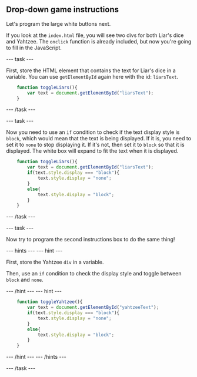 ## Drop-down game instructions

Let's program the large white buttons next.

If you look at the `index.html` file, you will see two divs for both Liar's dice and Yahtzee. The `onclick` function is already included, but now you're going to fill in the JavaScript.

--- task ---

First, store the HTML element that contains the text for Liar's dice in a variable. You can use `getElementById` again here with the id: `liarsText`. 

```javascript
    function toggleLiars(){
        var text = document.getElementById("liarsText");
    }
```

--- /task ---

--- task ---

Now you need to use an `if` condition to check if the text display style is `block`, which would mean that the text is being displayed. If it is, you need to set it to `none` to stop displaying it. If it's not, then set it to `block` so that it is displayed. The white box will expand to fit the text when it is displayed.

```javascript
    function toggleLiars(){
        var text = document.getElementById("liarsText");
        if(text.style.display === "block"){
            text.style.display = "none";
        }
        else{
            text.style.display = "block";
        }
    }
```

--- /task ---

--- task ---

Now try to program the second instructions box to do the same thing!

--- hints ---
--- hint ---

First, store the Yahtzee `div` in a variable.

Then, use an `if` condition to check the display style and toggle between `block` and `none`.

--- /hint ---
--- hint ---

```javascript
    function toggleYahtzee(){
        var text = document.getElementById("yahtzeeText");
        if(text.style.display === "block"){
            text.style.display = "none";
        }
        else{
            text.style.display = "block";
        }
    }
```
--- /hint ---
--- /hints ---

--- /task ---
